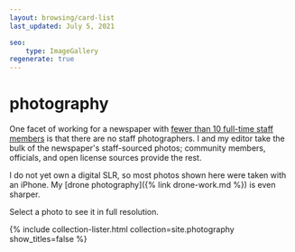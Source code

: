 ```yaml
---
layout: browsing/card-list
last_updated: July 5, 2021

seo:
    type: ImageGallery
regenerate: true
---
```


# photography

One facet of working for a newspaper with [fewer than 10 full-time staff members](https://www.moabtimes.com/articles/happy-new-year-from-all-of-us-at-the-times-independent/) is that there are no staff photographers. I and my editor take the bulk of the newspaper's staff-sourced photos; community members, officials, and open license sources provide the rest.

I do not yet own a digital SLR, so most photos shown here were taken with an iPhone. My [drone photography]({% link drone-work.md %}) is even sharper.

Select a photo to see it in full resolution.

{% include collection-lister.html 
    collection=site.photography
    show_titles=false
%}
